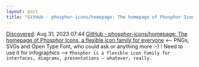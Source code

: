 ```yaml
---
layout: post
title: "GitHub - phosphor-icons/homepage: The homepage of Phosphor Icons, a flexible icon family for everyone"
---
```

[Discovered](http://rolandtanglao.com/2020/07/29/p1-blogthis-checkvist-list-links-to-blog/): Aug 31, 2023 07:44 [GitHub - phosphor-icons/homepage: The homepage of Phosphor Icons, a flexible icon family for everyone](https://github.com/phosphor-icons/homepage#readme) <-- PNGs, SVGs and Open Type Font, who could ask or anything more :-) ! Need to use it for infographics --> `Phosphor is a flexible icon family for interfaces, diagrams, presentations — whatever, really.`
